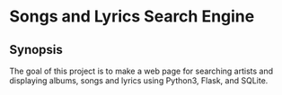 # Songs and Lyrics Search Engine

## Synopsis
The goal of this project is to make a web page for searching artists and displaying albums, songs and lyrics using Python3, Flask, and SQLite.
